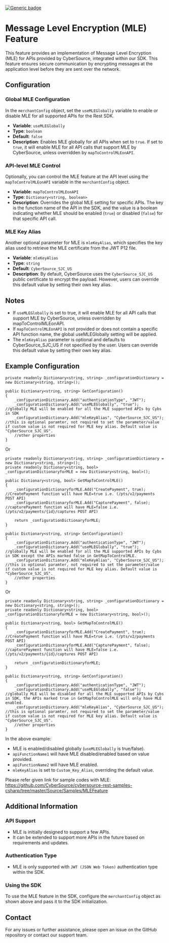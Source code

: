 [![Generic badge](https://img.shields.io/badge/MLE-NEW-GREEN.svg)](https://shields.io/)

# Message Level Encryption (MLE) Feature

This feature provides an implementation of Message Level Encryption (MLE) for APIs provided by CyberSource, integrated within our SDK. This feature ensures secure communication by encrypting messages at the application level before they are sent over the network.

## Configuration

### Global MLE Configuration

In the `merchantConfig` object, set the `useMLEGlobally` variable to enable or disable MLE for all supported APIs for the Rest SDK.

- **Variable**: `useMLEGlobally`
- **Type**: `boolean`
- **Default**: `false`
- **Description**: Enables MLE globally for all APIs when set to `true`. If set to `true`, it will enable MLE for all API calls that support MLE by CyberSource, unless overridden by `mapToControlMLEonAPI`.

### API-level MLE Control

Optionally, you can control the MLE feature at the API level using the `mapToControlMLEonAPI` variable in the `merchantConfig` object.

- **Variable**: `mapToControlMLEonAPI`
- **Type**: `Dictionary<string, boolean>`
- **Description**: Overrides the global MLE setting for specific APIs. The key is the function name of the API in the SDK, and the value is a boolean indicating whether MLE should be enabled (`true`) or disabled (`false`) for that specific API call.

### MLE Key Alias

Another optional parameter for MLE is `mleKeyAlias`, which specifies the key alias used to retrieve the MLE certificate from the JWT P12 file.

- **Variable**: `mleKeyAlias`
- **Type**: `string`
- **Default**: `CyberSource_SJC_US`
- **Description**: By default, CyberSource uses the `CyberSource_SJC_US` public certificate to encrypt the payload. However, users can override this default value by setting their own key alias.

## Notes
- If `useMLEGlobally` is set to true, it will enable MLE for all API calls that support MLE by CyberSource, unless overridden by mapToControlMLEonAPI.
- If `mapToControlMLEonAPI` is not provided or does not contain a specific API function name, the global useMLEGlobally setting will be applied.
- The `mleKeyAlias` parameter is optional and defaults to CyberSource_SJC_US if not specified by the user. Users can override this default value by setting their own key alias.

## Example Configuration

    private readonly Dictionary<string, string> _configurationDictionary = new Dictionary<string, string>();

    public Dictionary<string, string> GetConfiguration()
    {
        _configurationDictionary.Add("authenticationType", "JWT");
        _configurationDictionary.Add("useMLEGlobally", "true");     //globally MLE will be enabled for all the MLE supported APIs by Cybs in SDK
        _configurationDictionary.Add("mleKeyAlias", "CyberSource_SJC_US");      //this is optional paramter, not required to set the parameter/value if custom value is not required for MLE key alias. Default value is "CyberSource_SJC_US".
        //other properties
    }

Or

    private readonly Dictionary<string, string> _configurationDictionary = new Dictionary<string, string>();
    private readonly Dictionary<string, bool> _configurationDictionaryforMLE = new Dictionary<string, bool>();
    
    public Dictionary<string, bool> GetMapToControlMLE()
    {
        _configurationDictionaryforMLE.Add("CreatePayment", true);         //CreatePayment function will have MLE=true i.e. (/pts/v2/payments POST API)      
        _configurationDictionaryforMLE.Add("CapturePayment", false);       //capturePayment function will have MLE=false i.e.  (/pts/v2/payments/{id}/captures POST API)

        return _configurationDictionaryforMLE;
    }

    public Dictionary<string, string> GetConfiguration()
    {
        _configurationDictionary.Add("authenticationType", "JWT");
        _configurationDictionary.Add("useMLEGlobally", "true");     //globally MLE will be enabled for all the MLE supported APIs by Cybs in SDK except the APIs marked false in GetMapToControlMLE.
        _configurationDictionary.Add("mleKeyAlias", "CyberSource_SJC_US");      //this is optional paramter, not required to set the parameter/value if custom value is not required for MLE key alias. Default value is "CyberSource_SJC_US".
        //other properties
    }

Or

    private readonly Dictionary<string, string> _configurationDictionary = new Dictionary<string, string>();
    private readonly Dictionary<string, bool> _configurationDictionaryforMLE = new Dictionary<string, bool>();
    
    public Dictionary<string, bool> GetMapToControlMLE()
    {
        _configurationDictionaryforMLE.Add("CreatePayment", true);         //CreatePayment function will have MLE=true i.e. (/pts/v2/payments POST API)      
        _configurationDictionaryforMLE.Add("CapturePayment", false);       //capturePayment function will have MLE=false i.e.  (/pts/v2/payments/{id}/captures POST API)

        return _configurationDictionaryforMLE;
    }

    public Dictionary<string, string> GetConfiguration()
    {
        _configurationDictionary.Add("authenticationType", "JWT");
        _configurationDictionary.Add("useMLEGlobally", "false");     //globally MLE will be disabled for all the MLE supported APIs by Cybs in SDK, the APIs marked true in GetMapToControlMLE will only have MLE enabled.
        _configurationDictionary.Add("mleKeyAlias", "CyberSource_SJC_US");      //this is optional paramter, not required to set the parameter/value if custom value is not required for MLE key alias. Default value is "CyberSource_SJC_US".
        //other properties
    }
            
In the above example:
- MLE is enabled/disabled globally (`useMLEGlobally` is true/false).
- `apiFunctionName1` will have MLE disabled/enabled based on value provided.
- `apiFunctionName2` will have MLE enabled.
- `mleKeyAlias` is set to `Custom_Key_Alias`, overriding the default value.

Please refer given link for sample codes with MLE: https://github.com/CyberSource/cybersource-rest-samples-csharp/tree/master/Source/Samples/MLEFeature

## Additional Information

### API Support
- MLE is initially designed to support a few APIs.
- It can be extended to support more APIs in the future based on requirements and updates.
### Authentication Type
- MLE is only supported with `JWT (JSON Web Token)` authentication type within the SDK.
### Using the SDK
To use the MLE feature in the SDK, configure the `merchantConfig` object as shown above and pass it to the SDK initialization.

## Contact
For any issues or further assistance, please open an issue on the GitHub repository or contact our support team.
